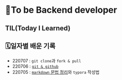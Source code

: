 # 🎯To be Backend developer 

## TIL(Today I Learned)

## 🗓️일자별 배운 기록

- 220707 : `git clone`과 `fork & pull`
- 220706 : [`git & github`](https://github.com/yoosoonil/TIL/blob/master/0706/git%20%EC%A0%95%EB%A6%AC.md)
- 220705 : [`markdown` 문법 정리](https://github.com/yoosoonil/TIL/blob/master/0705/%EB%A7%88%ED%81%AC%EB%8B%A4%EC%9A%B4%EC%A0%95%EB%A6%AC.md)와 `typora` 작성법

